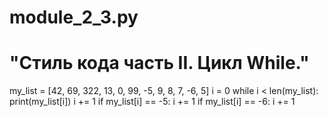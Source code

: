 # module_2_3.py
# "Стиль кода часть II. Цикл While."
my_list = [42, 69, 322, 13, 0, 99, -5, 9, 8, 7, -6, 5]
i = 0
while i < len(my_list):
    print(my_list[i])
    i += 1
    if my_list[i] == -5:
        i += 1
    if my_list[i] == -6:
         i += 1


